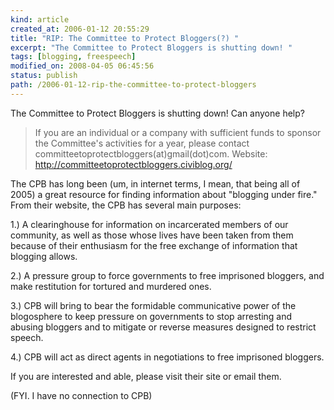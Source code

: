 ```yaml
--- 
kind: article
created_at: 2006-01-12 20:55:29
title: "RIP: The Committee to Protect Bloggers(?) "
excerpt: "The Committee to Protect Bloggers is shutting down! "
tags: [blogging, freespeech]
modified_on: 2008-04-05 06:45:56
status: publish 
path: /2006-01-12-rip-the-committee-to-protect-bloggers
---
```


The Committee to Protect Bloggers is shutting down! Can anyone help?

<blockquote class="large">
If you are an individual or a company with sufficient funds to sponsor the Committee's activities for a year, please contact committeetoprotectbloggers(at)gmail(dot)com. Website:<a href=" http://committeetoprotectbloggers.civiblog.org/"> http://committeetoprotectbloggers.civiblog.org/</a>
</blockquote>

The CPB has long been (um, in internet terms, I mean, that being all of 2005) a great resource for finding information about "blogging under fire." From their website, the CPB has several main purposes:

1.) A clearinghouse for information on incarcerated members of our community, as well as those whose lives have been taken from them because of their enthusiasm for the free exchange of information that blogging allows.

2.) A pressure group to force governments to free imprisoned bloggers, and make restitution for tortured and murdered ones.

3.) CPB will bring to bear the formidable communicative power of the blogosphere to keep pressure on governments to stop arresting and abusing bloggers and to mitigate or reverse measures designed to restrict speech.

4.) CPB will act as direct agents in negotiations to free imprisoned bloggers.

If you are interested and able, please visit their site or email them.

(FYI. I have no connection to CPB)
